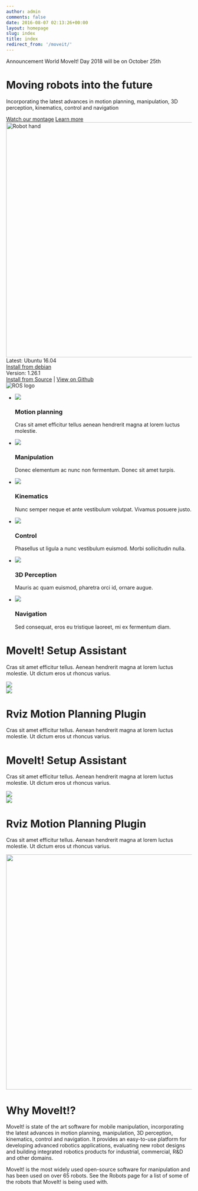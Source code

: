 ```yaml
---
author: admin
comments: false
date: 2016-08-07 02:13:26+00:00
layout: homepage
slug: index
title: index
redirect_from: '/moveit/'
---
```

<div class="homepage">
    <div class="row justify-content-between">
        <div class="col-xs-12 col-lg-5 col-sm-8">
            <div class="main">
                <div class="main-tag">
                    <span class="blue">Announcement</span>
                    <span>World MoveIt! Day 2018 will be on October 25th</span>
                </div>
                <h1>Moving robots into the future</h1>
                <p class="main-text">Incorporating the latest advances in motion planning, manipulation, 3D perception, kinematics, control and navigation</p>
                <div class="button-group">
                    <a class="button button-yellow" href="/">Watch our montage</a>
                    <a class="button button-transparent" href="/">Learn more</a>
                </div>
            </div>
        </div>
        <div class="col-xs-12 col-sm-6">
            <div class="info-box">
                <img style="width:638px" src="/assets/images/svg/hero-images@2x.png" alt="Robot hand">
                <div class="info-box-content">
                    <div class="info-box-header">
                        Latest: Ubuntu 16.04
                    </div>
                    <a href="/" class="info-box-button button">Install from debian</a>
                    <div class="info-box-version">
                        Version: 1.26.1
                    </div>
                    <div class="link-group">
                        <a href="/" class="info-box-link">Install from Source</a>
                        <span>|</span>
                        <a href="/" class="info-box-link">View on Github</a>
                    </div>
                    <img src="/assets/images/logo/ROS_logo.png" alt="ROS logo" class="info-box-logo" />
                </div>
            </div>
        </div>
    </div>
    <div class="section section--second">
        <div class="row">
            <div class="col-xs-12">
                <ul>
                    <li>
                        <span>
                            <img src="/assets/images/icons/ic-motion.svg">
                        </span>
                        <h3>
                            Motion planning
                        </h3>
                        <p>
                            Cras sit amet efficitur tellus aenean hendrerit magna at lorem luctus molestie.
                        </p>
                    </li>
                    <li>
                        <span>
                            <img src="/assets/images/icons/ic-manipulation.svg">
                        </span>
                        <h3>
                            Manipulation
                        </h3>
                        <p>
                            Donec elementum ac nunc non fermentum. Donec sit amet turpis.
                        </p>
                    </li>
                    <li>
                        <span>
                            <img src="/assets/images/icons/ic-kinematics.svg">
                        </span>
                        <h3>
                            Kinematics
                        </h3>
                        <p>
                            Nunc semper neque et ante vestibulum volutpat. Vivamus posuere justo.
                        </p>
                    </li>
                    <li>
                        <span>
                            <img src="/assets/images/icons/ic-control.svg">
                        </span>
                        <h3>
                            Control
                        </h3>
                        <p>
                            Phasellus ut ligula a nunc vestibulum euismod. Morbi sollicitudin nulla.
                        </p>
                    </li>
                    <li>
                        <span>
                            <img src="/assets/images/icons/ic-3d.svg">
                        </span>
                        <h3>
                            3D Perception
                        </h3>
                        <p>
                            Mauris ac quam euismod, pharetra orci id, ornare augue.
                        </p>
                    </li>
                    <li>
                        <span>
                            <img src="/assets/images/icons/ic-navigation.svg">
                        </span>
                        <h3>
                            Navigation
                        </h3>
                        <p>
                            Sed consequat, eros eu tristique laoreet, mi ex fermentum diam.
                        </p>
                    </li>
                </ul>
            </div>
        </div>
    </div>
    <div class="row justify-content-between">
        <div class="col-xs-12 col-md-4 col-sm-6">
            <h1>MoveIt! Setup Assistant</h1>
            <p>Cras sit amet efficitur tellus. Aenean hendrerit magna at lorem luctus molestie. Ut dictum eros ut rhoncus varius. </p>
        </div>
        <div class="col-xs-12 col-sm-6">
            <img style="max-width:100%" src="/assets/images/svg/hero-images@2x.png">
        </div>
    </div>
    <div class="row justify-content-between">
        <div class="col-xs-12 col-sm-6">
            <img style="max-width:100%" src="/assets/images/svg/hero-images@2x.png">
        </div>
        <div class="col-xs-12 col-md-4 col-sm-6">
            <h1>Rviz Motion Planning Plugin</h1>
            <p>Cras sit amet efficitur tellus. Aenean hendrerit magna at lorem luctus molestie. Ut dictum eros ut rhoncus varius. </p>
        </div>
    </div>
    <div class="row justify-content-between">
        <div class="col-xs-12 col-md-4 col-sm-6">
            <h1>MoveIt! Setup Assistant</h1>
            <p>Cras sit amet efficitur tellus. Aenean hendrerit magna at lorem luctus molestie. Ut dictum eros ut rhoncus varius. </p>
        </div>
        <div class="col-xs-12 col-sm-6">
            <img style="max-width:100%" src="/assets/images/svg/hero-images@2x.png">
        </div>
    </div>
    <div class="row justify-content-between">
        <div class="col-xs-12 col-sm-6">
            <img style="max-width:100%" src="/assets/images/svg/hero-images@2x.png">
        </div>
        <div class="col-xs-12 col-md-4 col-sm-6">
            <h1>Rviz Motion Planning Plugin</h1>
            <p>Cras sit amet efficitur tellus. Aenean hendrerit magna at lorem luctus molestie. Ut dictum eros ut rhoncus varius. </p>
        </div>
    </div>
    <div class="row last-section">
        <div class="col-xs-12 col-sm-5">
            <img style="width:638px" src="/assets/images/svg/why-moveit-images@2x.png">
        </div>
        <div class="col-xs-12 col-md-4 col-sm-6">
            <h1>Why MoveIt!?</h1>
            <p>
                MoveIt! is state of the art software for mobile manipulation, incorporating the latest advances in motion planning, manipulation, 3D perception, kinematics, control and navigation. It provides an easy-to-use platform for developing advanced robotics applications, evaluating new robot designs and building integrated robotics products for industrial, commercial, R&D and other domains.
            </p>
            <p>
                MoveIt! is the most widely used open-source software for manipulation and has been used on over 65 robots. See the Robots page for a list of some of the robots that MoveIt! is being used with.
            </p>
        </div>
    </div>
</div>

<!--

MoveIt! is the most widely used open-source software for manipulation and has been used on over 65 robots. See the [Robots](/robots/) page for a list of some of the robots that MoveIt! is being used with.

MoveIt! Montage 2017
<p>
  <iframe src="//www.youtube.com/embed/0og1SaZYtRc" frameborder="0" width="560" height="315"></iframe>
</p>

* * *

MoveIt! Montage 2013
<p>
  <iframe src="//www.youtube.com/embed/dblCGZzeUqs" frameborder="0" width="560" height="315"></iframe>
</p>

* * *

MoveIt! Pick and Place

<p>
    <iframe width="560" height="315" src="https://www.youtube.com/embed/Jk_s98U5ob8" frameborder="0" allowfullscreen></iframe>
</p>

Sachin Chitta, Ioan Sucan, Suat Gedikli, Acorn Pooley, Willow Garage, August 2013

* * *

MoveIt! Introduction

<p>
    <iframe width="560" height="315" src="https://www.youtube.com/embed/vAeEEoxVhAo" frameborder="0" allowfullscreen></iframe>
</p>

Sachin Chitta, Ioan Sucan, Acorn Pooley, Suat Gedikli, Willow Garage, May 2013

* * *


Integrated Sensing with MoveIt!

<p>
    <iframe width="560" height="315" src="https://www.youtube.com/embed/NIKbV8AVC6g" frameborder="0" allowfullscreen></iframe>
</p>


* * *


[Visit the MoveIt! Youtube Channel](http://www.youtube.com/user/moveitrobot)

<a href="https://twitter.com/moveitrobot" class="twitter-follow-button" data-show-count="false">Follow @moveitrobot</a>
<script>!function(d,s,id){var js,fjs=d.getElementsByTagName(s)[0],p=/^http:/.test(d.location)?'http':'https';if(!d.getElementById(id)){js=d.createElement(s);js.id=id;js.src=p+'://platform.twitter.com/widgets.js';fjs.parentNode.insertBefore(js,fjs);}}(document, 'script', 'twitter-wjs');</script>

Watch the <a href="https://discourse.ros.org/c/moveit">MoveIt! Discourse Channel</a>

See a list of suggested [code sprints](http://moveit.ros.org/documentation/contributing/future_projects/) -->
